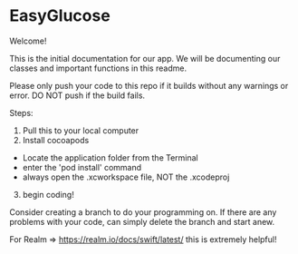 # EasyGlucose

Welcome! 

This is the initial documentation for our app. We will be documenting our classes and important functions in this readme.

Please only push your code to this repo if it builds without any warnings or error. DO NOT push if the build fails.


Steps:

1) Pull this to your local computer
2) Install cocoapods
  - Locate the application folder from the Terminal
  - enter the 'pod install' command
  - always open the .xcworkspace file, NOT the .xcodeproj
3) begin coding!

Consider creating a branch to do your programming on. If there are any problems with your code, can simply delete the branch and start anew.

For Realm => https://realm.io/docs/swift/latest/ this is extremely helpful!
